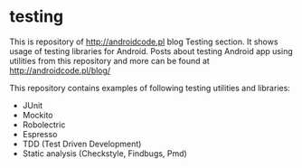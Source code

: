 # testing
This is repository of http://androidcode.pl blog Testing section. It shows usage of testing libraries for Android. Posts about testing Android app using utilities from this repository and more can be found at http://androidcode.pl/blog/

This repository contains examples of following testing utilities and libraries:
- JUnit
- Mockito
- Robolectric
- Espresso
- TDD (Test Driven Development)
- Static analysis (Checkstyle, Findbugs, Pmd)
